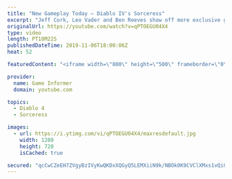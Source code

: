 ```yaml
---
title: "New Gameplay Today – Diablo IV's Sorceress"
excerpt: "Jeff Cork, Leo Vader and Ben Reeves show off more exclusive gameplay of Diablo IV, which can be viewed without commentary at ..."
originalUrl: https://youtube.com/watch?v=qPTOEGU04X4
type: video
length: PT10M22S
publishedDateTime: 2019-11-06T18:00:06Z
heat: 52

featuredContent: "<iframe width=\"800\" height=\"500\" frameborder=\"0\" src=\"https://www.youtube.com/embed/qPTOEGU04X4\" allow=\"accelerometer; autoplay; encrypted-media; gyroscope; picture-in-picture\" allowfullscreen></iframe>"

provider:
  name: Game Informer
  domain: youtube.com

topics:
  - Diablo 4
  - Sorceress

images:
  - url: https://i.ytimg.com/vi/qPTOEGU04X4/maxresdefault.jpg
    width: 1280
    height: 720
    isCached: true

secured: "qcCwCZeEH7ZVgyBzIVyKwQKDxXQGyQ5LEMXiiN9k/NBOk0K9CVClXMxs1vQi0TbbHgHRo1L0eCf2U9kJ1IjQJYyQPnyjTgmITsw7GUKX8EpmirvjhKgCb4Pvfez2HEz4btDFwpo8AxbKjPjxuatBRSg3bnWEbEQx+vJDePJl2KAA5tmzU82EtRAgyDPa7UWpI0zPVepT27+zX3ASKs+i3P8jxOIZRp7Qa+9ZlM9Fb/+FUdtVCzg9LGYVTL7w/xCMEb2D/ZijFNEm8qBusv3Sl+yUCN3sWmaVhJWMeYBeb2OWKMwCW7gPQXdC7O7sN7FhYgqgFRJWdX43E1csk8UbcpBJroD0PTCiTOBPiozoivpBiyastN2O705glLOTAH3uGeSvPmgOCxiOAHjJgTJUCRtVmXgzUQwjve4MMoQJl4+Qvk404Cj3IEi/TSGGgETG;RfECdIxFDlzwQ7xuEjA0eA=="
---
```


